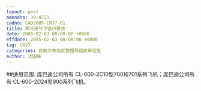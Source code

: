 ```yaml
---
layout: post
amendno: 39-4721
cadno: CAD2005-CRJ7-01
title: 寒冷天气下运行要求
date: 2005-02-03 00:00:00 +0800
effdate: 2005-02-03 00:00:00 +0800
tag: CRJ7
categories: 民航华东地区管理局适航审定处
author: 沈国峰
---
```


##适用范围:
庞巴迪公司所有 CL-600-2C10型700和701系列飞机；庞巴迪公司所有 CL-600-2D24型900系列飞机。

